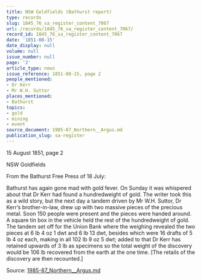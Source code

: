```yaml
---
title: NSW Goldfields (Bathurst report)
type: records
slug: 1845_76_sa_register_content_7067
url: /records/1845_76_sa_register_content_7067/
record_id: 1845_76_sa_register_content_7067
date: '1851-08-15'
date_display: null
volume: null
issue_number: null
page: '2'
article_type: news
issue_reference: 1851-08-15, page 2
people_mentioned:
- Dr Kerr
- Mr W.H. Suttor
places_mentioned:
- Bathurst
topics:
- gold
- mining
- event
source_document: 1985-87_Northern__Argus.md
publication_slug: sa-register
---
```


15 August 1851, page 2

NSW Goldfields

From the Bathurst Free Press of 18 July:

Bathurst has again gone mad with gold fever.  On Sunday it was whispered about that Dr Kerr had found a hundredweight of gold.  The writer took this as a wild story, but the next day a tandem driven by Mr W.H. Suttor, Dr Kerr’s brother-in-law, drew up with two massive pieces of the precious metal.  Soon 150 people were present and the pieces were handed around.  A square tin box in the vehicle held the rest of the hundredweight of gold.  The tandem set off for the Union Bank where the weighing revealed the two pieces at 6 lb 4 oz 1 dwt and 6 lb 13 dwt, besides which were 16 drafts of 5 lb 4 oz each, making in all 102 lb 9 oz 5 dwt; added to that Dr Kerr has retained upwards of 3 lb as specimens so the total weight of the discovery would be 106 lb recovered from the earth at the one time.  [The retails of the discovery are then recounted.]

Source: [1985-87_Northern__Argus.md](/downloads/markdown/1985-87_Northern__Argus.md)

